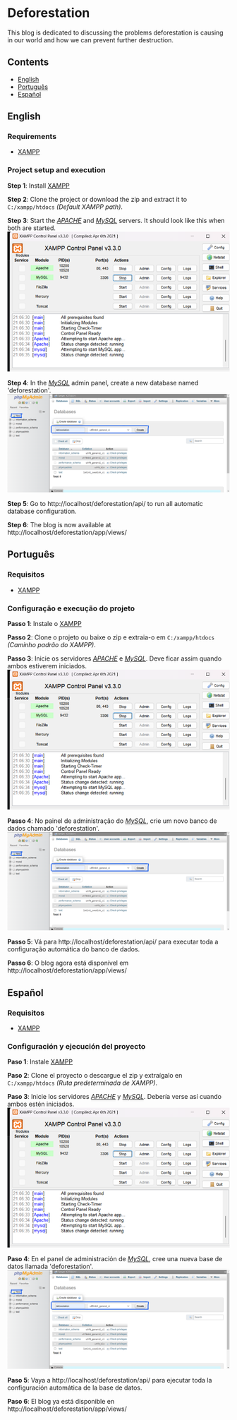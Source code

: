 # Deforestation

This blog is dedicated to discussing the problems deforestation is causing in our world and how we can prevent further destruction.

## Contents

- [English](#english)
- [Português](#português)
- [Español](#español)

## English

### Requirements

- [XAMPP](https://www.apachefriends.org/index.html)

### Project setup and execution

<b>Step 1</b>: Install [XAMPP](https://www.apachefriends.org/index.html)

<b>Step 2</b>: Clone the project or download the zip and extract it to `C:/xampp/htdocs` _(Default XAMPP path)_.

<b>Step 3</b>: Start the <u>_APACHE_</u> and <u>_MySQL_</u> servers. It should look like this when both are started.
![XAMPP screen](.github/xampp.png)

<b>Step 4</b>: In the <u>_MySQL_</u> admin panel, create a new database named 'deforestation'.
![database creation](.github/create_db.png)

<b>Step 5</b>: Go to http://localhost/deforestation/api/ to run all automatic database configuration.

<b>Step 6</b>: The blog is now available at http://localhost/deforestation/app/views/

## Português

### Requisitos

- [XAMPP](https://www.apachefriends.org/pt_br/index.html)

### Configuração e execução do projeto

<b>Passo 1</b>: Instale o [XAMPP](https://www.apachefriends.org/pt_br/index.html)

<b>Passo 2</b>: Clone o projeto ou baixe o zip e extraia-o em `C:/xampp/htdocs` _(Caminho padrão do XAMPP)_.

<b>Passo 3</b>: Inicie os servidores <u>_APACHE_</u> e <u>_MySQL_</u>. Deve ficar assim quando ambos estiverem iniciados.
![Tela XAMPP](.github/xampp.png)

<b>Passo 4</b>: No painel de administração do <u>_MySQL_</u>, crie um novo banco de dados chamado 'deforestation'.
![criação do banco de dados](.github/create_db.png)

<b>Passo 5</b>: Vá para http://localhost/deforestation/api/ para executar toda a configuração automática do banco de dados.

<b>Passo 6</b>: O blog agora está disponível em http://localhost/deforestation/app/views/

## Español

### Requisitos

- [XAMPP](https://www.apachefriends.org/es/index.html)

### Configuración y ejecución del proyecto

<b>Paso 1</b>: Instale [XAMPP](https://www.apachefriends.org/es/index.html)

<b>Paso 2</b>: Clone el proyecto o descargue el zip y extraígalo en `C:/xampp/htdocs` _(Ruta predeterminada de XAMPP)_.

<b>Paso 3</b>: Inicie los servidores <u>_APACHE_</u> y <u>_MySQL_</u>. Debería verse así cuando ambos estén iniciados.
![Pantalla XAMPP](.github/xampp.png)

<b>Paso 4</b>: En el panel de administración de <u>_MySQL_</u>, cree una nueva base de datos llamada 'deforestation'.
![creación de la base de datos](.github/create_db.png)

<b>Paso 5</b>: Vaya a http://localhost/deforestation/api/ para ejecutar toda la configuración automática de la base de datos.

<b>Paso 6</b>: El blog ya está disponible en http://localhost/deforestation/app/views/
